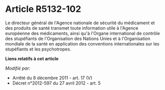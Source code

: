 # Article R5132-102

Le directeur général de l'Agence nationale de sécurité du médicament et des produits de santé transmet toute information
utile à l'Agence européenne des médicaments, ainsi qu'à l'Organe international de contrôle des stupéfiants de l'Organisation
des Nations Unies et à l'Organisation mondiale de la santé en application des conventions internationales sur les stupéfiants
et les psychotropes.

**Liens relatifs à cet article**

_Modifié par_:

  - Arrêté du 8 décembre 2011 - art. 17 (V)
  - Décret n°2012-597 du 27 avril 2012 - art. 5
